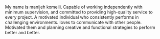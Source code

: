 
My name is manijeh komeili.
Capable of working independently with minimum supervision, and committed to providing high-quality service to every project.
A motivated individual who consistently performs in challenging environments. loves to communicate with other people.
Motivated them and planning creative and functional strategies to perform better and better.



